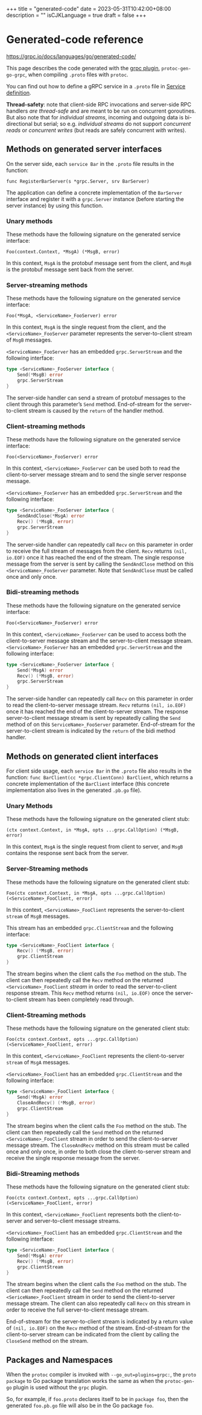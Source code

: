 +++
title = "generated-code"
date = 2023-05-31T10:42:00+08:00
description = ""
isCJKLanguage = true
draft = false
+++

# Generated-code reference

https://grpc.io/docs/languages/go/generated-code/



This page describes the code generated with the [grpc plugin](https://pkg.go.dev/google.golang.org/grpc/cmd/protoc-gen-go-grpc), `protoc-gen-go-grpc`, when compiling `.proto` files with `protoc`.

You can find out how to define a gRPC service in a `.proto` file in [Service definition](https://grpc.io/docs/what-is-grpc/core-concepts/#service-definition).

**Thread-safety**: note that client-side RPC invocations and server-side RPC handlers *are thread-safe* and are meant to be run on concurrent goroutines. But also note that for *individual streams*, incoming and outgoing data is bi-directional but serial; so e.g. *individual streams* do not support *concurrent reads* or *concurrent writes* (but reads are safely concurrent *with* writes).

## Methods on generated server interfaces

On the server side, each `service Bar` in the `.proto` file results in the function:

```
func RegisterBarServer(s *grpc.Server, srv BarServer)
```

The application can define a concrete implementation of the `BarServer` interface and register it with a `grpc.Server` instance (before starting the server instance) by using this function.

### Unary methods

These methods have the following signature on the generated service interface:

```
Foo(context.Context, *MsgA) (*MsgB, error)
```

In this context, `MsgA` is the protobuf message sent from the client, and `MsgB` is the protobuf message sent back from the server.

### Server-streaming methods

These methods have the following signature on the generated service interface:

```
Foo(*MsgA, <ServiceName>_FooServer) error
```

In this context, `MsgA` is the single request from the client, and the `<ServiceName>_FooServer` parameter represents the server-to-client stream of `MsgB` messages.

`<ServiceName>_FooServer` has an embedded `grpc.ServerStream` and the following interface:

```go
type <ServiceName>_FooServer interface {
	Send(*MsgB) error
	grpc.ServerStream
}
```

The server-side handler can send a stream of protobuf messages to the client through this parameter’s `Send` method. End-of-stream for the server-to-client stream is caused by the `return` of the handler method.

### Client-streaming methods

These methods have the following signature on the generated service interface:

```
Foo(<ServiceName>_FooServer) error
```

In this context, `<ServiceName>_FooServer` can be used both to read the client-to-server message stream and to send the single server response message.

`<ServiceName>_FooServer` has an embedded `grpc.ServerStream` and the following interface:

```go
type <ServiceName>_FooServer interface {
	SendAndClose(*MsgA) error
	Recv() (*MsgB, error)
	grpc.ServerStream
}
```

The server-side handler can repeatedly call `Recv` on this parameter in order to receive the full stream of messages from the client. `Recv` returns `(nil, io.EOF)` once it has reached the end of the stream. The single response message from the server is sent by calling the `SendAndClose` method on this `<ServiceName>_FooServer` parameter. Note that `SendAndClose` must be called once and only once.

### Bidi-streaming methods

These methods have the following signature on the generated service interface:

```
Foo(<ServiceName>_FooServer) error
```

In this context, `<ServiceName>_FooServer` can be used to access both the client-to-server message stream and the server-to-client message stream. `<ServiceName>_FooServer` has an embedded `grpc.ServerStream` and the following interface:

```go
type <ServiceName>_FooServer interface {
	Send(*MsgA) error
	Recv() (*MsgB, error)
	grpc.ServerStream
}
```

The server-side handler can repeatedly call `Recv` on this parameter in order to read the client-to-server message stream. `Recv` returns `(nil, io.EOF)` once it has reached the end of the client-to-server stream. The response server-to-client message stream is sent by repeatedly calling the `Send` method of on this `ServiceName>_FooServer` parameter. End-of-stream for the server-to-client stream is indicated by the `return` of the bidi method handler.

## Methods on generated client interfaces

For client side usage, each `service Bar` in the `.proto` file also results in the function: `func BarClient(cc *grpc.ClientConn) BarClient`, which returns a concrete implementation of the `BarClient` interface (this concrete implementation also lives in the generated `.pb.go` file).

### Unary Methods

These methods have the following signature on the generated client stub:

```
(ctx context.Context, in *MsgA, opts ...grpc.CallOption) (*MsgB, error)
```

In this context, `MsgA` is the single request from client to server, and `MsgB` contains the response sent back from the server.

### Server-Streaming methods

These methods have the following signature on the generated client stub:

```
Foo(ctx context.Context, in *MsgA, opts ...grpc.CallOption) (<ServiceName>_FooClient, error)
```

In this context, `<ServiceName>_FooClient` represents the server-to-client `stream` of `MsgB` messages.

This stream has an embedded `grpc.ClientStream` and the following interface:

```go
type <ServiceName>_FooClient interface {
	Recv() (*MsgB, error)
	grpc.ClientStream
}
```

The stream begins when the client calls the `Foo` method on the stub. The client can then repeatedly call the `Recv` method on the returned `<ServiceName>_FooClient` *stream* in order to read the server-to-client response stream. This `Recv` method returns `(nil, io.EOF)` once the server-to-client stream has been completely read through.

### Client-Streaming methods

These methods have the following signature on the generated client stub:

```
Foo(ctx context.Context, opts ...grpc.CallOption) (<ServiceName>_FooClient, error)
```

In this context, `<ServiceName>_FooClient` represents the client-to-server `stream` of `MsgA` messages.

`<ServiceName>_FooClient` has an embedded `grpc.ClientStream` and the following interface:

```go
type <ServiceName>_FooClient interface {
	Send(*MsgA) error
	CloseAndRecv() (*MsgB, error)
	grpc.ClientStream
}
```

The stream begins when the client calls the `Foo` method on the stub. The client can then repeatedly call the `Send` method on the returned `<ServiceName>_FooClient` stream in order to send the client-to-server message stream. The `CloseAndRecv` method on this stream must be called once and only once, in order to both close the client-to-server stream and receive the single response message from the server.

### Bidi-Streaming methods

These methods have the following signature on the generated client stub:

```
Foo(ctx context.Context, opts ...grpc.CallOption) (<ServiceName>_FooClient, error)
```

In this context, `<ServiceName>_FooClient` represents both the client-to-server and server-to-client message streams.

`<ServiceName>_FooClient` has an embedded `grpc.ClientStream` and the following interface:

```go
type <ServiceName>_FooClient interface {
	Send(*MsgA) error
	Recv() (*MsgB, error)
	grpc.ClientStream
}
```

The stream begins when the client calls the `Foo` method on the stub. The client can then repeatedly call the `Send` method on the returned `<SericeName>_FooClient` stream in order to send the client-to-server message stream. The client can also repeatedly call `Recv` on this stream in order to receive the full server-to-client message stream.

End-of-stream for the server-to-client stream is indicated by a return value of `(nil, io.EOF)` on the `Recv` method of the stream. End-of-stream for the client-to-server stream can be indicated from the client by calling the `CloseSend` method on the stream.

## Packages and Namespaces

When the `protoc` compiler is invoked with `--go_out=plugins=grpc:`, the `proto package` to Go package translation works the same as when the `protoc-gen-go` plugin is used without the `grpc` plugin.

So, for example, if `foo.proto` declares itself to be in `package foo`, then the generated `foo.pb.go` file will also be in the Go package `foo`.